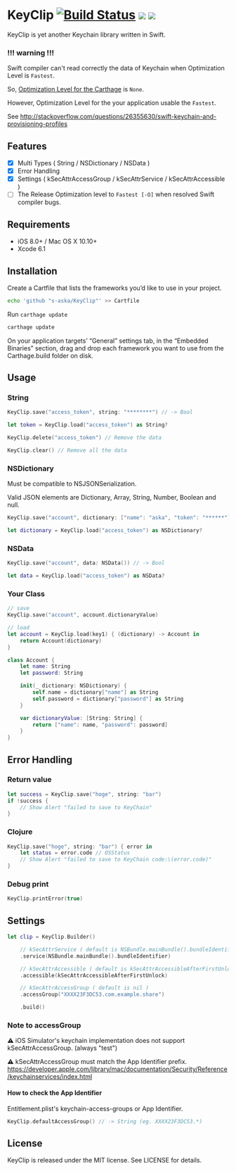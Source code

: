 # KeyClip [![Build Status](https://travis-ci.org/s-aska/KeyClip.svg)](https://travis-ci.org/s-aska/KeyClip) [![](http://img.shields.io/badge/iOS-8.0%2B-brightgreen.svg?style=flat)]() [![](http://img.shields.io/badge/OS%20X-10.10%2B-brightgreen.svg?style=flat)]()

KeyClip is yet another Keychain library written in Swift.

### !!! warning !!!

Swift compiler can't read correctly the data of Keychain when Optimization Level is `Fastest`.

So, [Optimization Level for the Carthage](https://github.com/s-aska/KeyClip/blob/master/KeyClip.xcodeproj/project.pbxproj#L351) is `None`.

However, Optimization Level for the your application usable the `Fastest`.

See http://stackoverflow.com/questions/26355630/swift-keychain-and-provisioning-profiles

## Features

- [x] Multi Types ( String / NSDictionary / NSData )
- [x] Error Handling
- [x] Settings ( kSecAttrAccessGroup / kSecAttrService / kSecAttrAccessible )
- [ ] The Release Optimization level to `Fastest [-O]` when resolved Swift compiler bugs.

## Requirements

- iOS 8.0+ / Mac OS X 10.10+
- Xcode 6.1


## Installation

Create a Cartfile that lists the frameworks you’d like to use in your project.

```bash
echo 'github "s-aska/KeyClip"' >> Cartfile
```

Run `carthage update`

```bash
carthage update
```

On your application targets’ “General” settings tab, in the “Embedded Binaries” section, drag and drop each framework you want to use from the Carthage.build folder on disk.


## Usage

### String

```swift
KeyClip.save("access_token", string: "********") // -> Bool

let token = KeyClip.load("access_token") as String?

KeyClip.delete("access_token") // Remove the data

KeyClip.clear() // Remove all the data
```

### NSDictionary

Must be compatible to NSJSONSerialization.

Valid JSON elements are Dictionary, Array, String, Number, Boolean and null.

```swift
KeyClip.save("account", dictionary: ["name": "aska", "token": "******"]) // -> Bool

let dictionary = KeyClip.load("access_token") as NSDictionary?
```

### NSData

```swift
KeyClip.save("account", data: NSData()) // -> Bool

let data = KeyClip.load("access_token") as NSData?
```

### Your Class

```swift
// save
KeyClip.save("account", account.dictionaryValue)

// load
let account = KeyClip.load(key1) { (dictionary) -> Account in
    return Account(dictionary)
}

class Account {
    let name: String
    let password: String

    init(_ dictionary: NSDictionary) {
        self.name = dictionary["name"] as String
        self.password = dictionary["password"] as String
    }

    var dictionaryValue: [String: String] {
        return ["name": name, "password": password]
    }
}
```

## Error Handling

### Return value

```swift
let success = KeyClip.save("hoge", string: "bar")
if !success {
    // Show Alert "failed to save to KeyChain"
}
```

### Clojure

```swift
KeyClip.save("hoge", string: "bar") { error in
    let status = error.code // OSStatus
    // Show Alert "failed to save to KeyChain code:\(error.code)"
}
```

### Debug print

```swift
KeyClip.printError(true)
```


## Settings

```swift
let clip = KeyClip.Builder()

    // kSecAttrService ( default is NSBundle.mainBundle().bundleIdentifier )
    .service(NSBundle.mainBundle().bundleIdentifier)

    // kSecAttrAccessible ( default is kSecAttrAccessibleAfterFirstUnlock )
    .accessible(kSecAttrAccessibleAfterFirstUnlock)

    // kSecAttrAccessGroup ( default is nil )
    .accessGroup("XXXX23F3DC53.com.example.share")

    .build()
```

### Note to accessGroup

:warning: iOS Simulator's keychain implementation does not support kSecAttrAccessGroup. (always "test")

:warning: kSecAttrAccessGroup must match the App Identifier prefix. https://developer.apple.com/library/mac/documentation/Security/Reference/keychainservices/index.html

#### How to check the App Identifier

Entitlement.plist's keychain-access-groups or App Identifier.

```swift
KeyClip.defaultAccessGroup() // -> String (eg. XXXX23F3DC53.*)
```


## License

KeyClip is released under the MIT license. See LICENSE for details.
